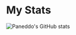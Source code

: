 # My Stats
![Paneddo's GitHub stats](https://github-readme-stats.vercel.app/api?username=Paneddo&show_icons=true&theme=dark&count_private=true)

